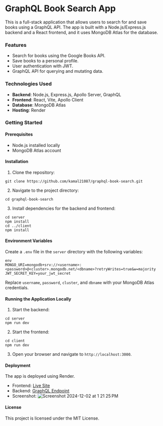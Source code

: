 # GraphQL Book Search App
This is a full-stack application that allows users to search for and save books using a GraphQL API. The app is built with a Node.js/Express.js backend and a React frontend, and it uses MongoDB Atlas for the database.

### Features
- Search for books using the Google Books API.
- Save books to a personal profile.
- User authentication with JWT.
- GraphQL API for querying and mutating data.

### Technologies Used
- **Backend**: Node.js, Express.js, Apollo Server, GraphQL
- **Frontend**: React, Vite, Apollo Client
- **Database**: MongoDB Atlas
- **Hosting**: Render

### Getting Started
#### Prerequisites
- Node.js installed locally
- MongoDB Atlas account

#### Installation
1. Clone the repository:
```
git clone https://github.com/kamal21087/graphql-book-search.git
```

2. Navigate to the project directory:
```
cd graphql-book-search
```

3. Install dependencies for the backend and frontend:
```
cd server
npm install
cd ../client
npm install
```

#### Environment Variables
Create a `.env` file in the `server` directory with the following variables:
```
env
MONGO_URI=mongodb+srv://<username>:<password>@<cluster>.mongodb.net/<dbname>?retryWrites=true&w=majority
JWT_SECRET_KEY=your_jwt_secret
```

Replace `username`, `password`, `cluster`, and `dbname` with your MongoDB Atlas credentials.

#### Running the Application Locally
1. Start the backend:
```
cd server
npm run dev
```

2. Start the frontend:
```
cd client
npm run dev
```

3. Open your browser and navigate to `http://localhost:3000`.

#### Deployment
The app is deployed using Render.

- Frontend: [Live Site](https://graphql-book-search-gg90.onrender.com/)
- Backend: [GraphQL Endpoint](https://graphql-book-search-backend.onrender.com)
- Screenshot: ![Screenshot 2024-12-02 at 1 21 25 PM](https://github.com/user-attachments/assets/2fdcbfc3-18b8-4e8a-bebb-5fe2cb60cb90)


#### License
This project is licensed under the MIT License.
